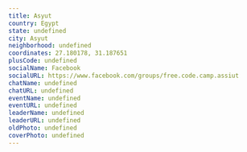 ```yaml
---
title: Asyut
country: Egypt
state: undefined
city: Asyut
neighborhood: undefined
coordinates: 27.180178, 31.187651
plusCode: undefined
socialName: Facebook
socialURL: https://www.facebook.com/groups/free.code.camp.assiut
chatName: undefined
chatURL: undefined
eventName: undefined
eventURL: undefined
leaderName: undefined
leaderURL: undefined
oldPhoto: undefined
coverPhoto: undefined
---
```

